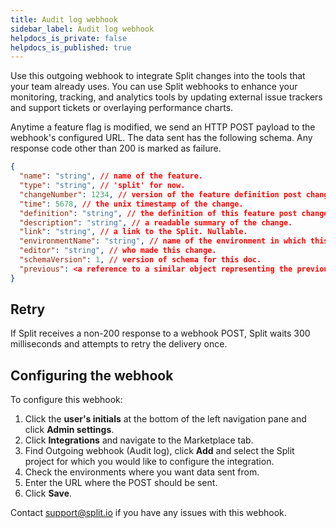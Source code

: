 ```yaml
---
title: Audit log webhook
sidebar_label: Audit log webhook
helpdocs_is_private: false
helpdocs_is_published: true
---
```


<p>
  <button hidden style={{borderRadius:'8px', border:'1px', fontFamily:'Courier New', fontWeight:'800', textAlign:'left'}}> help.split.io link: https://help.split.io/hc/en-us/articles/360020957991-Webhook-audit-log </button>
</p>

Use this outgoing webhook to integrate Split changes into the tools that your team already uses. You can use Split webhooks to enhance your monitoring, tracking, and analytics tools by updating external issue trackers and support tickets or overlaying performance charts.

Anytime a feature flag is modified, we send an HTTP POST payload to the webhook's configured URL. The data sent has the following schema. Any response code other than 200 is marked as failure.


```json
{
  "name": "string", // name of the feature.
  "type": "string", // 'split' for now.
  "changeNumber": 1234, // version of the feature definition post change.
  "time": 5678, // the unix timestamp of the change.
  "definition": "string", // the definition of this feature post change.
  "description": "string", // a readable summary of the change.
  "link": "string", // a link to the Split. Nullable.
  "environmentName": "string", // name of the environment in which this Split was changed.
  "editor": "string", // who made this change.
  "schemaVersion": 1, // version of schema for this doc.
  "previous": <a reference to a similar object representing the previous change> 
}
```

## Retry
 
If Split receives a non-200 response to a webhook POST, Split waits 300 milliseconds and attempts to retry the delivery once. 

## Configuring the webhook
 
To configure this webhook: 

1. Click the **user's initials** at the bottom of the left navigation pane and click **Admin settings**.
2. Click **Integrations** and navigate to the Marketplace tab.
3. Find Outgoing webhook (Audit log), click **Add** and select the Split project for which you would like to configure the integration.
4. Check the environments where you want data sent from.
5. Enter the URL where the POST should be sent.
6. Click **Save**.

Contact [support@split.io](mailto:support@split.io) if you have any issues with this webhook.
